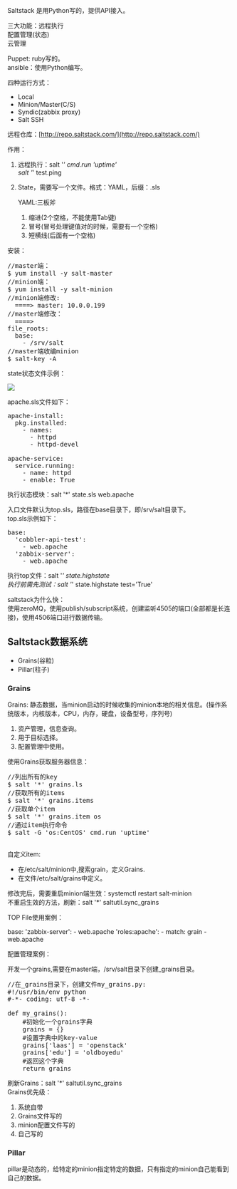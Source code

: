 Saltstack 是用Python写的，提供API接入。

三大功能：远程执行</br>
          配置管理(状态)</br>
          云管理

Puppet: ruby写的。</br>
ansible：使用Python编写。

四种运行方式：

- Local
- Minion/Master(C/S)
- Syndic(zabbix proxy)
- Salt SSH

远程仓库：[http://repo.saltstack.com/](http://repo.saltstack.com/)


作用：

1. 远程执行：salt '*' cmd.run 'uptime'</br>
             salt '*' test.ping</br>
2. State，需要写一个文件。格式：YAML，后缀：.sls

   YAML:三板斧</br>
   1. 缩进(2个空格，不能使用Tab键)
   2. 冒号(冒号处理键值对的时候，需要有一个空格)
   3. 短横线(后面有一个空格)

安装：

<pre>
//master端：
$ yum install -y salt-master
//minion端：
$ yum install -y salt-minion
//minion端修改:
  ====> master: 10.0.0.199
//master端修改：
  ====> 
file_roots:
  base:
    - /srv/salt
//master端收编minion
$ salt-key -A
</pre>


state状态文件示例：

![](https://i.imgur.com/5jlRCV9.png)

apache.sls文件如下：
<pre>
apache-install:
  pkg.installed:
    - names:
      - httpd
      - httpd-devel
   
apache-service:
  service.running:
    - name: httpd
    - enable: True
</pre>

执行状态模块：salt '*' state.sls web.apache

入口文件默认为top.sls，路径在base目录下，即/srv/salt目录下。</br>
top.sls示例如下：
<pre>
base:
  'cobbler-api-test':
    - web.apache
  'zabbix-server':
    - web.apache
</pre>

执行top文件：salt '*' state.highstate</br>
执行前需先测试：salt '*' state.highstate test='True'


saltstack为什么快：</br>
使用zeroMQ，使用publish/subscript系统，创建监听4505的端口(全部都是长连接)，使用4506端口进行数据传输。

## Saltstack数据系统 ##
- Grains(谷粒)
- Pillar(柱子)

### Grains ###
Grains: 静态数据，当minion启动的时候收集的minion本地的相关信息。(操作系统版本，内核版本，CPU，内存，硬盘，设备型号，序列号)

1. 资产管理，信息查询。
2. 用于目标选择。
3. 配置管理中使用。

使用Grains获取服务器信息：
<pre>
//列出所有的key
$ salt '*' grains.ls
//获取所有的items
$ salt '*' grains.items
//获取单个item
$ salt '*' grains.item os
//通过item执行命令
$ salt -G 'os:CentOS' cmd.run 'uptime'
 </pre>

自定义item:</br>
- 在/etc/salt/minion中,搜索grain，定义Grains.
- 在文件/etc/salt/grains中定义。

修改完后，需要重启minion端生效：systemctl restart salt-minion</br>
不重启生效的方法，刷新：salt '*' saltutil.sync_grains

TOP File使用案例：

base:
  'zabbix-server':
    - web.apache
   'roles:apache':
    - match: grain
    - web.apache


配置管理案例：

开发一个grains,需要在master端，/srv/salt目录下创建_grains目录。</br>
<pre>
//在_grains目录下，创建文件my_grains.py:
#!/usr/bin/env python
#-*- coding: utf-8 -*-

def my_grains():
    #初始化一个grains字典
    grains = {}
    #设置字典中的key-value
    grains['laas'] = 'openstack'
    grains['edu'] = 'oldboyedu'
    #返回这个字典
    return grains
</pre>

刷新Grains：salt '*' saltutil.sync_grains</br>
Grains优先级：

1. 系统自带
2. Grains文件写的
3. minion配置文件写的
4. 自己写的

### Pillar ###

pillar是动态的，给特定的minion指定特定的数据，只有指定的minion自己能看到自己的数据。